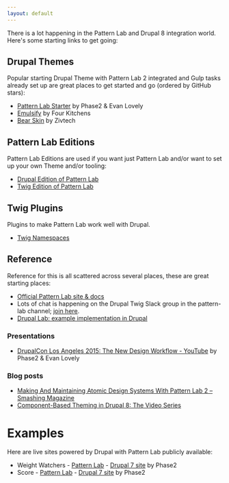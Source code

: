 ```yaml
---
layout: default
---
```


There is a lot happening in the Pattern Lab and Drupal 8 integration world. Here's some starting links to get going:

## Drupal Themes

Popular starting Drupal Theme with Pattern Lab 2 integrated and Gulp tasks already set up are great places to get started and go (ordered by GitHub stars):

- [Pattern Lab Starter](https://github.com/phase2/pattern-lab-starter) by Phase2 & Evan Lovely
- [Emulsify](http://emulsify.info/) by Four Kitchens
- [Bear Skin](https://github.com/zivtech/bear_skin/tree/8.x-2.x) by Zivtech

## Pattern Lab Editions

Pattern Lab Editions are used if you want just Pattern Lab and/or want to set up your own Theme and/or tooling:

- [Drupal Edition of Pattern Lab](https://github.com/pattern-lab/edition-php-drupal-standard)
- [Twig Edition of Pattern Lab](https://github.com/pattern-lab/edition-php-twig-standard)

## Twig Plugins

Plugins to make Pattern Lab work well with Drupal.

- [Twig Namespaces](https://github.com/EvanLovely/plugin-twig-namespaces)

## Reference

Reference for this is all scattered across several places, these are great starting places:

- [Official Pattern Lab site & docs](http://patternlab.io)
- Lots of chat is happening on the Drupal Twig Slack group in the pattern-lab channel; [join here](https://drupaltwig-slack.herokuapp.com).
- [Drupal Lab: example implementation in Drupal](https://github.com/phase2/drupal-lab/tree/master/web/themes/dashing)

### Presentations

- [DrupalCon Los Angeles 2015: The New Design Workflow - YouTube](https://www.youtube.com/watch?v=PdfxJO81cdA&feature=youtu.be) by Phase2 & Evan Lovely

### Blog posts

- [Making And Maintaining Atomic Design Systems With Pattern Lab 2 – Smashing Magazine](https://www.smashingmagazine.com/2016/07/building-maintaining-atomic-design-systems-pattern-lab/)
- [Component-Based Theming in Drupal 8: The Video Series](https://www.fourkitchens.com/blog/article/component-based-theming-drupal-8-video-series/)

# Examples

Here are live sites powered by Drupal with Pattern Lab publicly available:

- Weight Watchers - [Pattern Lab](https://www.weightwatchers.com/sites/all/themes/custom/wwvs_bts/pattern-lab/public/) - [Drupal 7 site](https://www.weightwatchers.com) by Phase2
- Score - [Pattern Lab](https://www.score.org/sites/all/themes/custom/score/dest/pattern-lab/) - [Drupal 7 site](https://www.score.org) by Phase2
